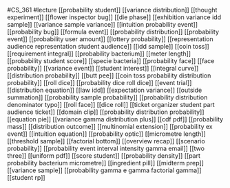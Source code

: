 #CS_361
#lecture
[[probability student]]
[[variance distribution]]
[[thought experiment]]
[[flower inspector bug]]
[[die phase]]
[[exhibition variance idd sample]]
[[variance sample variance]]
[[intuition probability event]]
[[probability bug]]
[[formula event]]
[[probability distribution]]
[[probability event]]
[[probability user amount]]
[[lottery probability]]
[[representation audience representation student audience]]
[[idd sample]]
[[coin toss]]
[[requirement integral]]
[[probability bacterium]]
[[meter length]]
[[probability student score]]
[[specie bacteria]]
[[probability face]]
[[face probability]]
[[variance event]]
[[student interest]]
[[integral curve]]
[[distribution probability]]
[[butt pee]]
[[coin toss probability distribution probability]]
[[roll dice]]
[[probability dice roll dice]]
[[event trial]]
[[distribution equation]]
[[law idd]]
[[expectation variance]]
[[outside summation]]
[[probability sample probability]]
[[probability distribution denominator typo]]
[[roll face]]
[[dice roll]]
[[ticket organizer student part audience ticket]]
[[domain clip]]
[[probability distribution probability]]
[[equation pie]]
[[variance gamma distribution plus]]
[[cdf pdf]]
[[probability mass]]
[[distribution outcome]]
[[multinomial extension]]
[[probability ex event]]
[[intuition equation]]
[[probability optic]]
[[micrometre length]]
[[threshold sample]]
[[factorial bottom]]
[[overview recap]]
[[scenario probability]]
[[probability event interval intensity gamma email]]
[[two three]]
[[uniform pdf]]
[[score student]]
[[probability density]]
[[part probability bacterium micrometre]]
[[ingredient pill]]
[[midterm prep]]
[[variance sample]]
[[probability gamma e gamma factorial gamma]]
[[student rp]]
